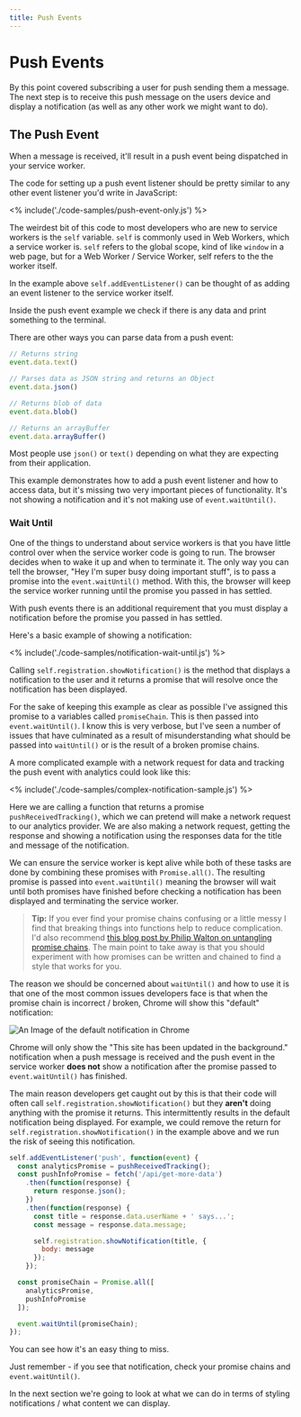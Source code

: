 ```yaml
---
title: Push Events
---
```

# Push Events

By this point covered subscribing a user for push sending them a message. The next step is to receive this push message on the users device and display a notification (as well as any other work we might want to do).

## The Push Event

When a message is received, it'll result in a push event being dispatched in your service worker.

The code for setting up a push event listener should be pretty similar to any other event listener you'd write in JavaScript:

<% include('./code-samples/push-event-only.js') %>

The weirdest bit of this code to most developers who are new to service workers is the `self` variable. `self` is commonly used in Web Workers, which a service worker is. `self` refers to the global scope, kind of like `window` in a web page, but for a Web Worker / Service Worker, self refers to the the worker itself.

In the example above `self.addEventListener()` can be thought of as adding an event listener to the service worker itself.

Inside the push event example we check if there is any data and print something to the terminal.

There are other ways you can parse data from a push event:

```javascript
// Returns string
event.data.text()

// Parses data as JSON string and returns an Object
event.data.json()

// Returns blob of data
event.data.blob()

// Returns an arrayBuffer
event.data.arrayBuffer()
```

Most people use `json()` or `text()` depending on what they are expecting from their application.

This example demonstrates how to add a push event listener and how to access data, but it's missing two very important pieces of functionality. It's not showing a notification and it's not making use of `event.waitUntil()`.

### Wait Until

One of the things to understand about service workers is that you have little control over when the service worker code is going to run. The browser decides when to wake it up and when to terminate it. The only way you can tell the browser, "Hey I'm super busy doing important stuff", is to pass a promise into the `event.waitUntil()` method. With this, the browser will keep the service worker running until the promise you passed in has settled.

With push events there is an additional requirement that you must display a notification before the promise you passed in has settled.

Here's a basic example of showing a notification:

<% include('./code-samples/notification-wait-until.js') %>

Calling `self.registration.showNotification()` is the method that displays a notification to the user and it returns a promise that will resolve once the notification has been displayed.

For the sake of keeping this example as clear as possible I've assigned this promise to a variables called `promiseChain`. This is then passed into `event.waitUntil()`. I know this is very verbose, but I've seen a number of issues that have culminated as a result of misunderstanding what should be passed into `waitUntil()` or is the result of a broken promise chains.

A more complicated example with a network request for data and tracking the push event with analytics could look like this:

<% include('./code-samples/complex-notification-sample.js') %>

Here we are calling a function that returns a promise `pushReceivedTracking()`, which we can pretend will make a network request to our analytics provider.
We are also making a network request, getting the response and showing a
notification using the responses data for the title and message of the notification.

We can ensure the service worker is kept alive while both of these tasks are done by combining these promises with `Promise.all()`. The resulting promise is passed into `event.waitUntil()` meaning the browser will wait until both promises have finished before checking a notification has been displayed and terminating the service worker.

> **Tip:** If you ever find your promise chains confusing or a little messy
> I find that breaking things into functions help to reduce complication.
> I'd also recommend
> [this blog post by Philip Walton on untangling promise chains](https://philipwalton.com/articles/untangling-deeply-nested-promise-chains/).
> The main point to take away is that you should experiment with how promises can be written and chained to find a style that works for you.

The reason we should be concerned about `waitUntil()` and how to use it is that one of the most common issues developers face is that when the promise chain is incorrect / broken, Chrome will show this "default" notification:

![An Image of the default notification in Chrome](/images/default-notification-mobile.png)

Chrome will only show the "This site has been updated in the background." notification when a push message is received and the push event in the service worker **does not** show a notification after the promise passed to `event.waitUntil()` has finished.

The main reason developers get caught out by this is that their code will
often call `self.registration.showNotification()` but they **aren't** doing
anything with the promise it returns. This intermittently results in the default notification being displayed. For example, we could remove the return for `self.registration.showNotification()` in the example above and we run the risk of seeing this notification.

```javascript
self.addEventListener('push', function(event) {
  const analyticsPromise = pushReceivedTracking();
  const pushInfoPromise = fetch('/api/get-more-data')
    .then(function(response) {
      return response.json();
    })
    .then(function(response) {
      const title = response.data.userName + ' says...';
      const message = response.data.message;

      self.registration.showNotification(title, {
        body: message
      });
    });

  const promiseChain = Promise.all([
    analyticsPromise,
    pushInfoPromise
  ]);

  event.waitUntil(promiseChain);
});
```

You can see how it's an easy thing to miss.

Just remember - if you see that notification, check your promise chains and `event.waitUntil()`.

In the next section we're going to look at what we can do in terms of styling notifications / what content we can display.
